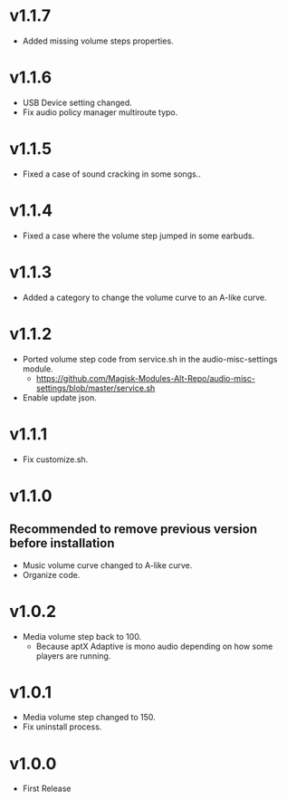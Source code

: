 # v1.1.7

- Added missing volume steps properties.


# v1.1.6

- USB Device setting changed.
- Fix audio policy manager multiroute typo.

# v1.1.5

- Fixed a case of sound cracking in some songs..

# v1.1.4

- Fixed a case where the volume step jumped in some earbuds.

# v1.1.3

- Added a category to change the volume curve to an A-like curve.

# v1.1.2

- Ported volume step code from service.sh in the audio-misc-settings module.
  - https://github.com/Magisk-Modules-Alt-Repo/audio-misc-settings/blob/master/service.sh
- Enable update json.

# v1.1.1

- Fix customize.sh.

# v1.1.0
## Recommended to remove previous version before installation

- Music volume curve changed to A-like curve.
- Organize code.

# v1.0.2

- Media volume step back to 100.
  - Because aptX Adaptive is mono audio depending on how some players are running.

# v1.0.1

- Media volume step changed to 150.
- Fix uninstall process.

# v1.0.0

- First Release